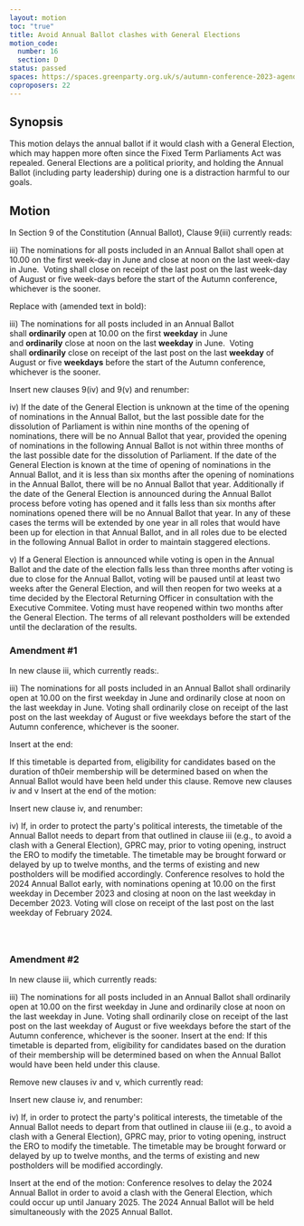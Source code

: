 ```yaml
---
layout: motion
toc: "true"
title: Avoid Annual Ballot clashes with General Elections
motion_code:
  number: 16
  section: D
status: passed
spaces: https://spaces.greenparty.org.uk/s/autumn-conference-2023-agenda-forum/post/post/view?id=10554
coproposers: 22
---
```

## Synopsis

This motion delays the annual ballot if it would clash with a General Election, which may happen more often since the Fixed Term Parliaments Act was repealed. General Elections are a political priority, and holding the Annual Ballot (including party leadership) during one is a distraction harmful to our goals.

## Motion

In Section 9 of the Constitution (Annual Ballot), Clause 9(iii) currently reads:

iii) The nominations for all posts included in an Annual Ballot shall open at 10.00 on the first week-day in June and close at noon on the last week-day in June.  Voting shall close on receipt of the last post on the last week-day of August or five week-days before the start of the Autumn conference, whichever is the sooner.

Replace with (amended text in bold):

iii) The nominations for all posts included in an Annual Ballot shall **ordinarily** open at 10.00 on the first **weekday** in June and **ordinarily** close at noon on the last **weekday** in June.  Voting shall **ordinarily** close on receipt of the last post on the last **weekday** of August or five **weekdays** before the start of the Autumn conference, whichever is the sooner.

Insert new clauses 9(iv) and 9(v) and renumber:

iv) If the date of the General Election is unknown at the time of the opening of nominations in the Annual Ballot, but the last possible date for the dissolution of Parliament is within nine months of the opening of nominations, there will be no Annual Ballot that year, provided the opening of nominations in the following Annual Ballot is not within three months of the last possible date for the dissolution of Parliament. If the date of the General Election is known at the time of opening of nominations in the Annual Ballot, and it is less than six months after the opening of nominations in the Annual Ballot, there will be no Annual Ballot that year. Additionally if the date of the General Election is announced during the Annual Ballot process before voting has opened and it falls less than six months after nominations opened there will be no Annual Ballot that year. In any of these cases the terms will be extended by one year in all roles that would have been up for election in that Annual Ballot, and in all roles due to be elected in the following Annual Ballot in order to maintain staggered elections.

v) If a General Election is announced while voting is open in the Annual Ballot and the date of the election falls less than three months after voting is due to close for the Annual Ballot, voting will be paused until at least two weeks after the General Election, and will then reopen for two weeks at a time decided by the Electoral Returning Officer in consultation with the Executive Commitee. Voting must have reopened within two months after the General Election. The terms of all relevant postholders will be extended until the declaration of the results.


<div class="amendment amendment-defeated">
<div class="d-flex justify-content-between align-items-start">
<h3 id="amendment-1">Amendment #1</h3>
</div>
    
<p> In new clause iii, which currently reads:.

<p> iii) The nominations for all posts included in an Annual Ballot shall ordinarily open at 10.00 on the first weekday in June and ordinarily close at noon on the last weekday in June. Voting shall ordinarily close on receipt of the last post on the last weekday of August or five weekdays before the start of the Autumn conference, whichever is the sooner. 

<p> Insert at the end: 

<p> If this timetable is departed from, eligibility for candidates based on the duration of th0eir membership will be determined based on when the Annual Ballot would have been held under this clause. Remove new clauses iv and v Insert at the end of the motion: 

<p> Insert new clause iv, and renumber: 

<p> iv) If, in order to protect the party's political interests, the timetable of the Annual Ballot needs to depart from that outlined in clause iii (e.g., to avoid a clash with a General Election), GPRC may, prior to voting opening, instruct the ERO to modify the timetable. The timetable may be brought forward or delayed by up to twelve months, and the terms of existing and new postholders will be modified accordingly. Conference resolves to hold the 2024 Annual Ballot early, with nominations opening at 10.00 on the first weekday in December 2023 and closing at noon on the last weekday in December 2023. Voting will close on receipt of the last post on the last weekday of February 2024.</p>
  
</div>          
            

```
      
        
```








<div class="amendment amendment-passed">
<div class="d-flex justify-content-between align-items-start">
<h3 id="amendment-2">Amendment #2</h3>
</div>
    
<p>In new clause iii, which currently reads:</p>

<p>iii) The nominations for all posts included in an Annual Ballot shall ordinarily open at 10.00 on the first weekday in June and ordinarily close at noon on the last weekday in June. Voting shall ordinarily close on receipt of the last post on the last weekday of August or five weekdays before the start of the Autumn conference, whichever is the sooner. Insert at the end: If this timetable is departed from, eligibility for candidates based on the duration of their membership will be determined based on when the Annual Ballot would have been held under this clause.</p>

<p>Remove new clauses iv and v, which currently read:</p>

<p>Insert new clause iv, and renumber:</p>

<p>iv) If, in order to protect the party's political interests, the timetable of the Annual Ballot needs to depart from that outlined in clause iii (e.g., to avoid a clash with a General Election), GPRC may, prior to voting opening, instruct the ERO to modify the timetable. The timetable may be brought forward or delayed by up to twelve months, and the terms of existing and new postholders will be modified accordingly.</p>

<p>Insert at the end of the motion: Conference resolves to delay the 2024 Annual Ballot in order to avoid a clash with the General Election, which could occur up until January 2025. The 2024 Annual Ballot will be held simultaneously with the 2025 Annual Ballot.</p>
  
</div>